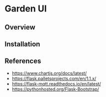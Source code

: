# Garden UI

## Overview

## Installation

## References
* https://www.chartjs.org/docs/latest/
* https://flask.palletsprojects.com/en/1.1.x/
* https://flask-mqtt.readthedocs.io/en/latest/
* https://pythonhosted.org/Flask-Bootstrap/